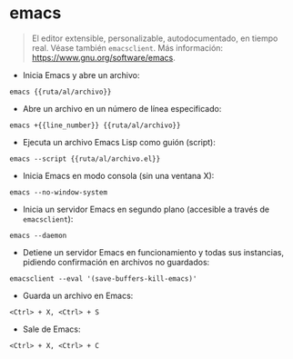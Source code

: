 # emacs

> El editor extensible, personalizable, autodocumentado, en tiempo real.
> Véase también `emacsclient`.
> Más información: <https://www.gnu.org/software/emacs>.

- Inicia Emacs y abre un archivo:

`emacs {{ruta/al/archivo}}`

- Abre un archivo en un número de línea especificado:

`emacs +{{line_number}} {{ruta/al/archivo}}`

- Ejecuta un archivo Emacs Lisp como guión (script):

`emacs --script {{ruta/al/archivo.el}}`

- Inicia Emacs en modo consola (sin una ventana X):

`emacs --no-window-system`

- Inicia un servidor Emacs en segundo plano (accesible a través de `emacsclient`):

`emacs --daemon`

- Detiene un servidor Emacs en funcionamiento y todas sus instancias, pidiendo confirmación en archivos no guardados:

`emacsclient --eval '(save-buffers-kill-emacs)'`

- Guarda un archivo en Emacs:

`<Ctrl> + X, <Ctrl> + S`

- Sale de Emacs:

`<Ctrl> + X, <Ctrl> + C`
